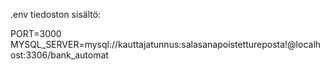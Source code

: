 .env tiedoston sisältö:

PORT=3000
MYSQL_SERVER=mysql://kauttajatunnus:salasanapoistettureposta!@localhost:3306/bank_automat